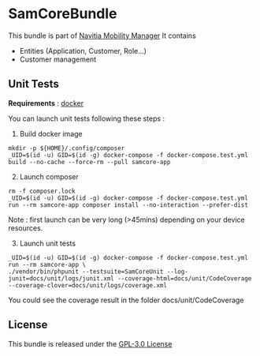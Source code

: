 SamCoreBundle
=============

This bundle is part of [Navitia Mobility Manager](https://github.com/CanalTP/navitia-mobility-manager)
It contains
- Entities (Application, Customer, Role...)
- Customer management

Unit Tests
----------

**Requirements** : [docker](https://docs.docker.com/get-docker/)

You can launch unit tests following these steps :

1. Build docker image
```
mkdir -p ${HOME}/.config/composer
_UID=$(id -u) GID=$(id -g) docker-compose -f docker-compose.test.yml build --no-cache --force-rm --pull samcore-app
```
2. Launch composer
```
rm -f composer.lock
_UID=$(id -u) GID=$(id -g) docker-compose -f docker-compose.test.yml run --rm samcore-app composer install --no-interaction --prefer-dist
```
Note : first launch can be very long (>45mins) depending on your device resources.

3. Launch unit tests
```
_UID=$(id -u) GID=$(id -g) docker-compose -f docker-compose.test.yml run --rm samcore-app \
./vendor/bin/phpunit --testsuite=SamCoreUnit --log-junit=docs/unit/logs/junit.xml --coverage-html=docs/unit/CodeCoverage --coverage-clover=docs/unit/logs/coverage.xml
```
You could see the coverage result in the folder docs/unit/CodeCoverage

License
-------

This bundle is released under the [GPL-3.0 License](LICENSE)
